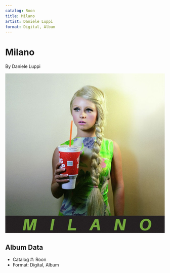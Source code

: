 ```yaml
---
catalog: Roon
title: Milano
artist: Daniele Luppi
format: Digital, Album
---
```


# Milano

By Daniele Luppi

![](../../assets/albumcovers/Daniele_Luppi-Milano.png)

## Album Data

- Catalog #: Roon
- Format: Digital, Album

